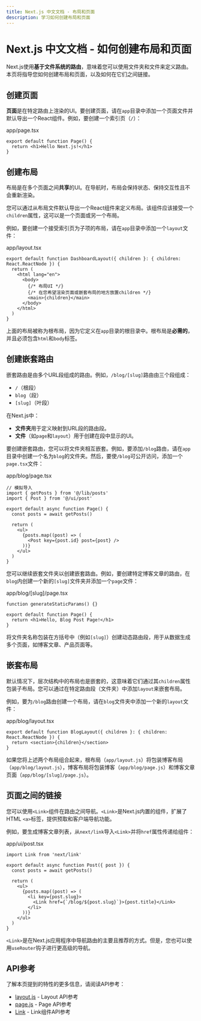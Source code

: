 ```yaml
---
title: Next.js 中文文档 - 布局和页面
description: 学习如何创建布局和页面
---
```


# Next.js 中文文档 - 如何创建布局和页面

Next.js使用**基于文件系统的路由**，意味着您可以使用文件夹和文件来定义路由。本页将指导您如何创建布局和页面，以及如何在它们之间链接。

## 创建页面

**页面**是在特定路由上渲染的UI。要创建页面，请在`app`目录中添加一个页面文件并默认导出一个React组件。例如，要创建一个索引页（`/`）：

app/page.tsx

```tsx
export default function Page() {
  return <h1>Hello Next.js!</h1>
}
```

## 创建布局

布局是在多个页面之间**共享**的UI。在导航时，布局会保持状态、保持交互性且不会重新渲染。

您可以通过从布局文件默认导出一个React组件来定义布局。该组件应该接受一个`children`属性，这可以是一个页面或另一个布局。

例如，要创建一个接受索引页为子项的布局，请在`app`目录中添加一个`layout`文件：

app/layout.tsx

```tsx
export default function DashboardLayout({ children }: { children: React.ReactNode }) {
  return (
    <html lang="en">
      <body>
        {/* 布局UI */}
        {/* 在您希望渲染页面或嵌套布局的地方放置children */}
        <main>{children}</main>
      </body>
    </html>
  )
}
```

上面的布局被称为根布局，因为它定义在`app`目录的根目录中。根布局是**必需的**，并且必须包含`html`和`body`标签。

## 创建嵌套路由

嵌套路由是由多个URL段组成的路由。例如，`/blog/[slug]`路由由三个段组成：

- `/`（根段）
- `blog`（段）
- `[slug]`（叶段）

在Next.js中：

- **文件夹**用于定义映射到URL段的路由段。
- **文件**（如`page`和`layout`）用于创建在段中显示的UI。

要创建嵌套路由，您可以将文件夹相互嵌套。例如，要添加`/blog`路由，请在`app`目录中创建一个名为`blog`的文件夹。然后，要使`/blog`可公开访问，添加一个`page.tsx`文件：

app/blog/page.tsx

```tsx
// 模拟导入
import { getPosts } from '@/lib/posts'
import { Post } from '@/ui/post'

export default async function Page() {
  const posts = await getPosts()

  return (
    <ul>
      {posts.map((post) => (
        <Post key={post.id} post={post} />
      ))}
    </ul>
  )
}
```

您可以继续嵌套文件夹以创建嵌套路由。例如，要创建特定博客文章的路由，在`blog`内创建一个新的`[slug]`文件夹并添加一个`page`文件：

app/blog/[slug]/page.tsx

```tsx
function generateStaticParams() {}

export default function Page() {
  return <h1>Hello, Blog Post Page!</h1>
}
```

将文件夹名称包装在方括号中（例如`[slug]`）创建动态路由段，用于从数据生成多个页面，如博客文章、产品页面等。

## 嵌套布局

默认情况下，层次结构中的布局也是嵌套的，这意味着它们通过其`children`属性包装子布局。您可以通过在特定路由段（文件夹）中添加`layout`来嵌套布局。

例如，要为`/blog`路由创建一个布局，请在`blog`文件夹中添加一个新的`layout`文件：

app/blog/layout.tsx

```tsx
export default function BlogLayout({ children }: { children: React.ReactNode }) {
  return <section>{children}</section>
}
```

如果您将上述两个布局组合起来，根布局（`app/layout.js`）将包装博客布局（`app/blog/layout.js`），博客布局将包装博客（`app/blog/page.js`）和博客文章页面（`app/blog/[slug]/page.js`）。

## 页面之间的链接

您可以使用`<Link>`组件在路由之间导航。`<Link>`是Next.js内置的组件，扩展了HTML `<a>`标签，提供预取和客户端导航功能。

例如，要生成博客文章列表，从`next/link`导入`<Link>`并将`href`属性传递给组件：

app/ui/post.tsx

```tsx
import Link from 'next/link'

export default async function Post({ post }) {
  const posts = await getPosts()

  return (
    <ul>
      {posts.map((post) => (
        <li key={post.slug}>
          <Link href={`/blog/${post.slug}`}>{post.title}</Link>
        </li>
      ))}
    </ul>
  )
}
```

`<Link>`是在Next.js应用程序中导航路由的主要且推荐的方式。但是，您也可以使用`useRouter`钩子进行更高级的导航。

## API参考

了解本页提到的特性的更多信息，请阅读API参考：

- [layout.js](/nextjs/app-router/api-reference/file-conventions/layout) - Layout API参考
- [page.js](/nextjs/app-router/api-reference/file-conventions/page) - Page API参考
- [Link](/nextjs/app-router/api-reference/components/link) - Link组件API参考
